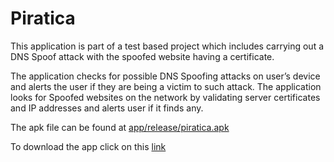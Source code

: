 # Piratica
This application is part of a test based project which includes carrying out a DNS Spoof attack with the spoofed website having a certificate.

The application checks for possible DNS Spoofing attacks on user’s device and alerts the user if they are being a victim to such attack.
The application looks for Spoofed websites on the network by validating server certificates and IP addresses and alerts user if it finds any.


The apk file can be found at [app/release/piratica.apk](https://github.com/Ashish-Kumar-Singh/Piratica/tree/master/app/release)

To download the app click on this [link](https://github.com/Ashish-Kumar-Singh/Piratica/raw/master/app/release/piratica.apk)
